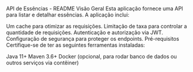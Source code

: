 API de Essências - README
Visão Geral
Esta aplicação fornece uma API para listar e detalhar essências. A aplicação inclui:

Um cache para otimizar as requisições.
Limitação de taxa para controlar a quantidade de requisições.
Autenticação e autorização via JWT.
Configuração de segurança para proteger os endpoints.
Pré-requisitos
Certifique-se de ter as seguintes ferramentas instaladas:

Java 11+
Maven 3.6+
Docker (opcional, para rodar banco de dados ou outros serviços via contêiner)
